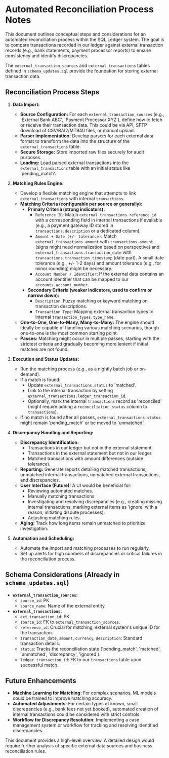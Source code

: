 # Automated Reconciliation Process Notes

This document outlines conceptual steps and considerations for an automated reconciliation process within the SQL Ledger system. The goal is to compare transactions recorded in our ledger against external transaction records (e.g., bank statements, payment processor reports) to ensure consistency and identify discrepancies.

The `external_transaction_sources` and `external_transactions` tables defined in `schema_updates.sql` provide the foundation for storing external transaction data.

## Reconciliation Process Steps

1.  **Data Import:**
    *   **Source Configuration:** For each `external_transaction_sources` (e.g., 'External Bank ABC', 'Payment Processor XYZ'), define how to fetch or receive their transaction data. This could be via API, SFTP download of CSV/BAI2/MT940 files, or manual upload.
    *   **Parser Implementation:** Develop parsers for each external data format to transform the data into the structure of the `external_transactions` table.
    *   **Secure Storage:** Store imported raw files securely for audit purposes.
    *   **Loading:** Load parsed external transactions into the `external_transactions` table with an initial status like 'pending_match'.

2.  **Matching Rules Engine:**
    *   Develop a flexible matching engine that attempts to link `external_transactions` with internal `transactions`.
    *   **Matching Criteria (configurable per source or generally):**
        *   **Primary Criteria (strong indicators):**
            *   `Reference ID`: Match `external_transactions.reference_id` with a corresponding field in internal transactions if available (e.g., a payment gateway ID stored in `transactions.description` or a dedicated column).
            *   `Amount + Date (+/- tolerance)`: Match `external_transactions.amount` with `transactions.amount` (signs might need normalization based on perspective) and `external_transactions.transaction_date` with `transactions.transaction_timestamp` (date part). A small date tolerance (e.g., +/- 1-2 days) and amount tolerance (e.g., for minor rounding) might be necessary.
            *   `Account Number / Identifier`: If the external data contains an account identifier that can be mapped to our `accounts.account_number`.
        *   **Secondary Criteria (weaker indicators, used to confirm or narrow down):**
            *   `Description`: Fuzzy matching or keyword matching on transaction descriptions.
            *   `Transaction Type`: Mapping external transaction types to internal `transaction_types.type_name`.
    *   **One-to-One, One-to-Many, Many-to-Many:** The engine should ideally be capable of handling various matching scenarios, though one-to-one is the most common starting point.
    *   **Passes:** Matching might occur in multiple passes, starting with the strictest criteria and gradually becoming more lenient if initial matches are not found.

3.  **Execution and Status Updates:**
    *   Run the matching process (e.g., as a nightly batch job or on-demand).
    *   If a match is found:
        *   Update `external_transactions.status` to 'matched'.
        *   Link to the internal transaction by setting `external_transactions.ledger_transaction_id`.
        *   Optionally, mark the internal `transactions` record as 'reconciled' (might require adding a `reconciliation_status` column to `transactions`).
    *   If no match is found after all passes, `external_transactions.status` might remain 'pending_match' or be moved to 'unmatched'.

4.  **Discrepancy Handling and Reporting:**
    *   **Discrepancy Identification:**
        *   Transactions in our ledger but not in the external statement.
        *   Transactions in the external statement but not in our ledger.
        *   Matched transactions with amount differences (outside tolerance).
    *   **Reporting:** Generate reports detailing matched transactions, unmatched internal transactions, unmatched external transactions, and discrepancies.
    *   **User Interface (Future):** A UI would be beneficial for:
        *   Reviewing automated matches.
        *   Manually matching transactions.
        *   Investigating and resolving discrepancies (e.g., creating missing internal transactions, marking external items as 'ignore' with a reason, initiating dispute processes).
        *   Adjusting matching rules.
    *   **Aging:** Track how long items remain unmatched to prioritize investigation.

5.  **Automation and Scheduling:**
    *   Automate the import and matching processes to run regularly.
    *   Set up alerts for high numbers of discrepancies or critical failures in the reconciliation process.

## Schema Considerations (Already in `schema_updates.sql`)

*   **`external_transaction_sources`:**
    *   `source_id`: PK
    *   `source_name`: Name of the external entity.
*   **`external_transactions`:**
    *   `ext_transaction_id`: PK
    *   `source_id`: FK to `external_transaction_sources`.
    *   `reference_id`: Crucial for matching; external system's unique ID for the transaction.
    *   `transaction_date`, `amount`, `currency`, `description`: Standard transaction details.
    *   `status`: Tracks the reconciliation state ('pending_match', 'matched', 'unmatched', 'discrepancy', 'ignored').
    *   `ledger_transaction_id`: FK to our `transactions` table upon successful match.

## Future Enhancements

*   **Machine Learning for Matching:** For complex scenarios, ML models could be trained to improve matching accuracy.
*   **Automated Adjustments:** For certain types of known, small discrepancies (e.g., bank fees not yet booked), automated creation of internal transactions could be considered with strict controls.
*   **Workflow for Discrepancy Resolution:** Implementing a case management system or workflow for tracking and resolving identified discrepancies.

This document provides a high-level overview. A detailed design would require further analysis of specific external data sources and business reconciliation rules.
```
